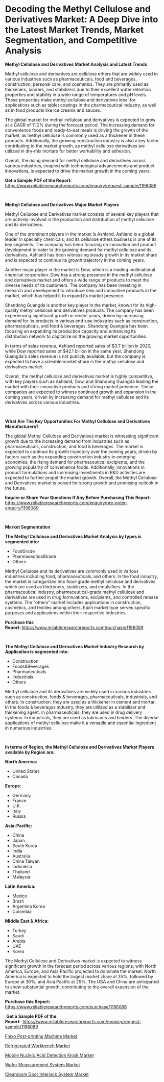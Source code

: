 <p><h1>Decoding the Methyl Cellulose and Derivatives Market: A Deep Dive into the Latest Market Trends, Market Segmentation, and Competitive Analysis</h1></p><p><strong>Methyl Cellulose and Derivatives Market Analysis and Latest Trends</strong></p>
<p><p>Methyl cellulose and derivatives are cellulose ethers that are widely used in various industries such as pharmaceuticals, food and beverages, construction, personal care, and cosmetics. They are primarily used as thickeners, binders, and stabilizers due to their excellent water retention properties and stability in a wide range of temperatures and pH levels. These properties make methyl cellulose and derivatives ideal for applications such as tablet coatings in the pharmaceutical industry, as well as in food products like ice creams and sauces.</p><p>The global market for methyl cellulose and derivatives is expected to grow at a CAGR of 11.2% during the forecast period. The increasing demand for convenience foods and ready-to-eat meals is driving the growth of the market, as methyl cellulose is commonly used as a thickener in these products. Additionally, the growing construction industry is also a key factor contributing to the market growth, as methyl cellulose derivatives are utilized in dry-mix mortars for better workability and adhesion.</p><p>Overall, the rising demand for methyl cellulose and derivatives across various industries, coupled with technological advancements and product innovations, is expected to drive the market growth in the coming years.</p></p>
<p><strong>Get a Sample PDF of the Report:&nbsp;</strong> <a href="https://www.reliableresearchreports.com/enquiry/request-sample/1196089">https://www.reliableresearchreports.com/enquiry/request-sample/1196089</a></p>
<p>&nbsp;</p>
<p><strong>Methyl Cellulose and Derivatives Major Market Players</strong></p>
<p><p>Methyl Cellulose and Derivatives market consists of several key players that are actively involved in the production and distribution of methyl cellulose and its derivatives. </p><p>One of the prominent players in the market is Ashland. Ashland is a global leader in specialty chemicals, and its cellulose ethers business is one of its key segments. The company has been focusing on innovation and product development to cater to the growing demand for methyl cellulose and its derivatives. Ashland has been witnessing steady growth in its market share and is expected to continue its growth trajectory in the coming years.</p><p>Another major player in the market is Dow, which is a leading multinational chemical corporation. Dow has a strong presence in the methyl cellulose and derivatives market and offers a wide range of products to meet the diverse needs of its customers. The company has been investing in research and development to introduce new and innovative products in the market, which has helped it to expand its market presence.</p><p>Shandong Guangda is another key player in the market, known for its high-quality methyl cellulose and derivatives products. The company has been experiencing significant growth in recent years, driven by increasing demand for its products in various end-use industries such as construction, pharmaceuticals, and food & beverages. Shandong Guangda has been focusing on expanding its production capacity and enhancing its distribution network to capitalize on the growing market opportunities.</p><p>In terms of sales revenue, Ashland reported sales of $3.7 billion in 2020, while Dow reported sales of $42.1 billion in the same year. Shandong Guangda's sales revenue is not publicly available, but the company is expected to have a sizeable market share in the methyl cellulose and derivatives market.</p><p>Overall, the methyl cellulose and derivatives market is highly competitive, with key players such as Ashland, Dow, and Shandong Guangda leading the market with their innovative products and strong market presence. These companies are expected to witness continued growth and expansion in the coming years, driven by increasing demand for methyl cellulose and its derivatives across various industries.</p></p>
<p>&nbsp;</p>
<p><strong>What Are The Key Opportunities For Methyl Cellulose and Derivatives Manufacturers?</strong></p>
<p><p>The global Methyl Cellulose and Derivatives market is witnessing significant growth due to the increasing demand from industries such as pharmaceuticals, construction, and food & beverages. The market is expected to continue its growth trajectory over the coming years, driven by factors such as the expanding construction industry in emerging economies, the rising demand for pharmaceutical excipients, and the growing popularity of convenience foods. Additionally, innovations in product formulations and increasing investments in R&D activities are expected to further propel the market growth. Overall, the Methyl Cellulose and Derivatives market is poised for strong growth and promising outlook in the future.</p></p>
<p><strong>Inquire or Share Your Questions If Any Before Purchasing This Report:</strong> <a href="https://www.reliableresearchreports.com/enquiry/pre-order-enquiry/1196089">https://www.reliableresearchreports.com/enquiry/pre-order-enquiry/1196089</a></p>
<p>&nbsp;</p>
<p><strong>Market Segmentation</strong></p>
<p><strong>The Methyl Cellulose and Derivatives Market Analysis by types is segmented into:</strong></p>
<p><ul><li>FoodGrade</li><li>PharmaceuticalGrade</li><li>Others</li></ul></p>
<p><p>Methyl Cellulose and its derivatives are commonly used in various industries including food, pharmaceuticals, and others. In the food industry, the market is categorized into food-grade methyl cellulose and derivatives which are used as thickeners, stabilizers, and emulsifiers. In the pharmaceutical industry, pharmaceutical-grade methyl cellulose and derivatives are used in drug formulations, excipients, and controlled release systems. The "others" market includes applications in construction, cosmetics, and textiles among others. Each market type serves specific purposes and applications within their respective industries.</p></p>
<p><strong>Purchase this Report:&nbsp;</strong><a href="https://www.reliableresearchreports.com/purchase/1196089">https://www.reliableresearchreports.com/purchase/1196089</a></p>
<p>&nbsp;</p>
<p><strong>The Methyl Cellulose and Derivatives Market Industry Research by Application is segmented into:</strong></p>
<p><ul><li>Construction</li><li>Foods&Beverages</li><li>Pharmaceuticals</li><li>Industrials</li><li>Others</li></ul></p>
<p><p>Methyl cellulose and its derivatives are widely used in various industries such as construction, foods & beverages, pharmaceuticals, industrials, and others. In construction, they are used as a thickener in cement and mortar. In the foods & beverages industry, they are utilized as a stabilizer and thickening agent. In pharmaceuticals, they are used in drug delivery systems. In industrials, they are used as lubricants and binders. The diverse applications of methyl cellulose make it a versatile and essential ingredient in numerous industries.</p></p>
<p>&nbsp;</p>
<p><strong>In terms of Region, the Methyl Cellulose and Derivatives Market Players available by Region are:</strong></p>
<p>
    <p> <strong> North America: </strong>
        <ul>
            <li>United States</li>
            <li>Canada</li>
        </ul>
        </p> 
    <p> <strong> Europe: </strong>
        <ul>
            <li>Germany</li>
            <li>France</li>
            <li>U.K.</li>
            <li>Italy</li>
            <li>Russia</li>
        </ul>
        </p> 
    <p> <strong> Asia-Pacific: </strong>
        <ul>
            <li>China</li>
            <li>Japan</li>
            <li>South Korea</li>
            <li>India</li>
            <li>Australia</li>
            <li>China Taiwan</li>
            <li>Indonesia</li>
            <li>Thailand</li>
            <li>Malaysia</li>
        </ul>
        </p> 
    <p> <strong> Latin America: </strong>
        <ul>
            <li>Mexico</li>
            <li>Brazil</li>
            <li>Argentina Korea</li>
            <li>Colombia</li>
        </ul>
        </p> 
    <p> <strong> Middle East & Africa: </strong>
        <ul>
            <li>Turkey</li>
            <li>Saudi</li>
            <li>Arabia</li>
            <li>UAE</li>
            <li>Korea</li>
        </ul>
    </p>
    </p>
<p><p>The Methyl Cellulose and Derivatives market is expected to witness significant growth in the forecast period across various regions, with North America, Europe, and Asia Pacific projected to dominate the market. North America is expected to hold the largest market share at 35%, followed by Europe at 30%, and Asia Pacific at 25%. The USA and China are anticipated to show substantial growth, contributing to the overall expansion of the market.</p></p>
<p><strong>Purchase this Report: </strong><a href="https://www.reliableresearchreports.com/purchase/1196089">https://www.reliableresearchreports.com/purchase/1196089</a></p>
<p>&nbsp;<strong>Get a Sample PDF of the Report:&nbsp;&nbsp;</strong><a href="https://www.reliableresearchreports.com/enquiry/request-sample/1196089">https://www.reliableresearchreports.com/enquiry/request-sample/1196089</a></p>
<p><strong></strong></p>
<p><p><a href="https://medium.com/@abbieparker1942/flexo-post-printing-machine-market-size-reveals-the-best-marketing-channels-in-global-industry-b73bb5a8ed69">Flexo Post-printing Machine Market</a></p><p><a href="https://medium.com/@abbieparker1942/refrigerated-workbench-market-insight-market-trends-growth-forecasted-from-2024-to-2031-7726e8ee93e9">Refrigerated Workbench Market</a></p><p><a href="https://medium.com/@abbieparker1942/mobile-nucleic-acid-detection-kiosk-market-competitive-analysis-market-trends-and-forecast-to-acb94925f6a1">Mobile Nucleic Acid Detection Kiosk Market</a></p><p><a href="https://medium.com/@abbieparker1942/wafer-meassurement-system-market-share-evolution-and-market-growth-trends-2024-2031-826a8663ad51">Wafer Meassurement System Market</a></p><p><a href="https://medium.com/@abbieparker1942/cleanroom-door-interlock-system-market-size-cagr-trends-2024-2030-ac7b2ab9ad81">Cleanroom Door Interlock System Market</a></p></p>